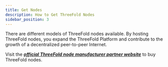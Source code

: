```yaml
---
title: Get Nodes
description: How to Get ThreeFold Nodes
sidebar_position: 3
---
```


There are different models of ThreeFold nodes available. By hosting ThreeFold nodes, you expand the ThreeFold Platform and contribute to the growth of a decentralized peer-to-peer Internet.

Visit the [***official ThreeFold node manufacturer partner website***](https://hostservice.nl/en/) to buy ThreeFold nodes.